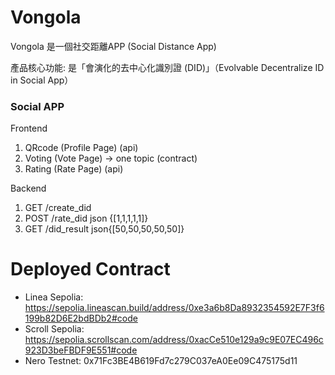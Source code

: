 # Vongola

Vongola 是一個社交距離APP (Social Distance App)

產品核心功能: 是「會演化的去中心化識別證 (DID)」（Evolvable Decentralize ID in Social App）

### Social APP
Frontend
1. QRcode  (Profile Page) (api)
2. Voting  (Vote Page) -> one topic (contract)
3. Rating  (Rate Page) (api)

Backend
1. GET /create_did 
2. POST /rate_did json {[1,1,1,1,1]}
3. GET /did_result json{[50,50,50,50,50]}

# Deployed Contract
- Linea Sepolia: https://sepolia.lineascan.build/address/0xe3a6b8Da8932354592E7F3f6199b82D6E2bdBDb2#code
- Scroll Sepolia: https://sepolia.scrollscan.com/address/0xacCe510e129a9c9E07EC496c923D3beFBDF9E551#code
- Nero Testnet: 0x71Fc3BE4B619Fd7c279C037eA0Ee09C475175d11